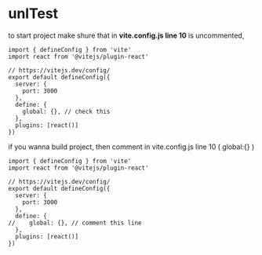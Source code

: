 # unlTest

to start project make shure that in **vite.config.js line 10** is uncommented,
```
import { defineConfig } from 'vite'
import react from '@vitejs/plugin-react'

// https://vitejs.dev/config/
export default defineConfig({
  server: {
    port: 3000
  },
  define: {
    global: {}, // check this
  },
  plugins: [react()]
})
```

if you wanna build project, then comment in vite.config.js line 10 ( global:{} )

```
import { defineConfig } from 'vite'
import react from '@vitejs/plugin-react'

// https://vitejs.dev/config/
export default defineConfig({
  server: {
    port: 3000
  },
  define: {
//    global: {}, // comment this line
  },
  plugins: [react()]
})
```

